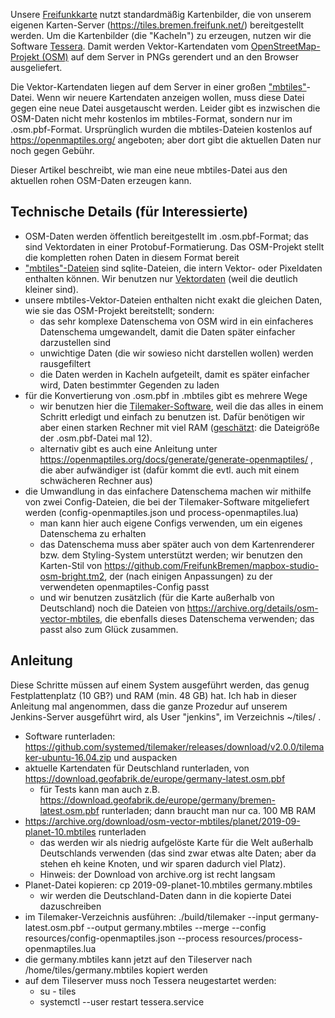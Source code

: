 Unsere [Freifunkkarte](https://map.bremen.freifunk.net/) nutzt standardmäßig Kartenbilder, die von unserem eigenen Karten-Server (https://tiles.bremen.freifunk.net/) bereitgestellt werden. Um die Kartenbilder (die "Kacheln") zu erzeugen, nutzen wir die Software [Tessera](https://github.com/mojodna/tessera). Damit werden Vektor-Kartendaten vom [OpenStreetMap-Projekt (OSM)](https://www.openstreetmap.org/) auf dem Server in PNGs gerendert und an den Browser ausgeliefert.

Die Vektor-Kartendaten liegen auf dem Server in einer großen ["mbtiles"](https://github.com/mapbox/mbtiles-spec)-Datei. Wenn wir neuere Kartendaten anzeigen wollen, muss diese Datei gegen eine neue Datei ausgetauscht werden. Leider gibt es inzwischen die OSM-Daten nicht mehr kostenlos im mbtiles-Format, sondern nur im .osm.pbf-Format. Ursprünglich wurden die mbtiles-Dateien kostenlos auf https://openmaptiles.org/ angeboten; aber dort gibt die aktuellen Daten nur noch gegen Gebühr.

Dieser Artikel beschreibt, wie man eine neue mbtiles-Datei aus den aktuellen rohen OSM-Daten erzeugen kann.


## Technische Details (für Interessierte)

* OSM-Daten werden öffentlich bereitgestellt im .osm.pbf-Format; das sind Vektordaten in einer Protobuf-Formatierung. Das OSM-Projekt stellt die kompletten rohen Daten in diesem Format bereit
* ["mbtiles"-Dateien](https://github.com/mapbox/mbtiles-spec) sind sqlite-Dateien, die intern Vektor- oder Pixeldaten enthalten können. Wir benutzen nur [Vektordaten](https://github.com/mapbox/vector-tile-spec/) (weil die deutlich kleiner sind).
* unsere mbtiles-Vektor-Dateien enthalten nicht exakt die gleichen Daten, wie sie das OSM-Projekt bereitstellt; sondern:
	* das sehr komplexe Datenschema von OSM wird in ein einfacheres Datenschema umgewandelt, damit die Daten später einfacher darzustellen sind
	* unwichtige Daten (die wir sowieso nicht darstellen wollen) werden rausgefiltert
	* die Daten werden in Kacheln aufgeteilt, damit es später einfacher wird, Daten bestimmter Gegenden zu laden
* für die Konvertierung von .osm.pbf in .mbtiles gibt es mehrere Wege
	* wir benutzen hier die [Tilemaker-Software](https://github.com/systemed/tilemaker), weil die das alles in einem Schritt erledigt und einfach zu benutzen ist. Dafür benötigen wir aber einen starken Rechner mit viel RAM ([geschätzt](https://wheregroup.com/blog/tilemaker-am-limit/): die Dateigröße der .osm.pbf-Datei mal 12).
	* alternativ gibt es auch eine Anleitung unter https://openmaptiles.org/docs/generate/generate-openmaptiles/ , die aber aufwändiger ist (dafür kommt die evtl. auch mit einem schwächeren Rechner aus)
* die Umwandlung in das einfachere Datenschema machen wir mithilfe von zwei Config-Dateien, die bei der Tilemaker-Software mitgeliefert werden (config-openmaptiles.json und process-openmaptiles.lua)
	* man kann hier auch eigene Configs verwenden, um ein eigenes Datenschema zu erhalten
	* das Datenschema muss aber später auch von dem Kartenrenderer bzw. dem Styling-System unterstützt werden; wir benutzen den Karten-Stil von https://github.com/FreifunkBremen/mapbox-studio-osm-bright.tm2, der (nach einigen Anpassungen) zu der verwendeten openmaptiles-Config passt
	* und wir benutzen zusätzlich (für die Karte außerhalb von Deutschland) noch die Dateien von https://archive.org/details/osm-vector-mbtiles, die ebenfalls dieses Datenschema verwenden; das passt also zum Glück zusammen.


## Anleitung

Diese Schritte müssen auf einem System ausgeführt werden, das genug Festplattenplatz (10 GB?) und RAM (min. 48 GB) hat. Ich hab in dieser Anleitung mal angenommen, dass die ganze Prozedur auf unserem Jenkins-Server ausgeführt wird, als User "jenkins", im Verzeichnis ~/tiles/ .

* Software runterladen: https://github.com/systemed/tilemaker/releases/download/v2.0.0/tilemaker-ubuntu-16.04.zip und auspacken
* aktuelle Kartendaten für Deutschland runterladen, von https://download.geofabrik.de/europe/germany-latest.osm.pbf
	* für Tests kann man auch z.B. https://download.geofabrik.de/europe/germany/bremen-latest.osm.pbf runterladen; dann braucht man nur ca. 100 MB RAM
* https://archive.org/download/osm-vector-mbtiles/planet/2019-09-planet-10.mbtiles runterladen
	* das werden wir als niedrig aufgelöste Karte für die Welt außerhalb Deutschlands verwenden (das sind zwar etwas alte Daten; aber da stehen eh keine Knoten, und wir sparen dadurch viel Platz).
	* Hinweis: der Download von archive.org ist recht langsam
* Planet-Datei kopieren: cp 2019-09-planet-10.mbtiles germany.mbtiles
	* wir werden die Deutschland-Daten dann in die kopierte Datei dazuschreiben
* im Tilemaker-Verzeichnis ausführen: ./build/tilemaker --input germany-latest.osm.pbf --output germany.mbtiles --merge --config resources/config-openmaptiles.json --process resources/process-openmaptiles.lua
* die germany.mbtiles kann jetzt auf den Tileserver nach /home/tiles/germany.mbtiles kopiert werden
* auf dem Tileserver muss noch Tessera neugestartet werden:
	* su - tiles
	* systemctl --user restart tessera.service
